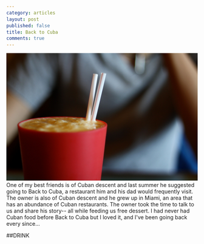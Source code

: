 ```yaml
---
category: articles
layout: post
published: false
title: Back to Cuba
comments: true
---
```


![BacktoCubaDrink.jpg](/images/BacktoCubaDrink.jpg)
One of my best friends is of Cuban descent and last summer he suggested going to Back to Cuba, a restaurant him and his dad would frequently visit. The owner is also of Cuban descent and he grew up in Miami, an area that has an abundance of Cuban restaurants. The owner took the time to talk to us and share his story-- all while feeding us free dessert. I had never had Cuban food before Back to Cuba but I loved it, and I've been going back every since...

##DRINK